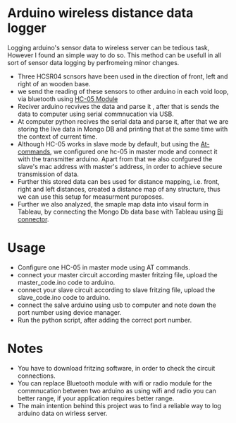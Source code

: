 # Arduino wireless distance data logger 
Logging arduino's sensor data to wireless server can be tedious task, However I found an simple way to do so. This method can be usefull in all sort of sensor data logging by perfromeing minor changes. 
* Three HCSR04 scnsors have been used in the direction of front, left and right of an wooden base. 
* we send the reading of these sensors to other arduino in each void loop, via bluetooth using [HC-05 Module](https://components101.com/wireless/hc-05-bluetooth-module)
* Reciver arduino recvives the data and parse it , after that is sends the data to computer using serial commnucation via USB. 
* At computer python recives the serial data and parse it, after that we are storing the live data in Mongo DB and printing that 
  at the same time with the context of current time. 
* Although HC-05 works in slave mode by default, but using the [At-commands](https://www.teachmemicro.com/hc-05-bluetooth-command-list/), we configured one hc-05 in master mode and connect it with the transmitter arduino. Apart from that we also confgured the slave's mac address with master's address, in order to achieve secure transmission of data. 
* Further this stored data can bes used for distance mapping, i.e. front, right and left distances, created a distance map of any structure, thus we can use this setup for measurment puroposes. 
* Further we also analyzed, the smaple map data into visaul form in Tableau, by connecting the Mongo Db data base with Tableau using [Bi connector](https://www.mongodb.com/products/bi-connector).
# Usage 
* Configure one HC-05 in master mode using AT commands.
* connect your master circuit according master fritzing file, upload the master_code.ino code to arduino. 
* connect your slave circuit according to slave fritzing file, upload the slave_code.ino code to arduino. 
* connect the salve arduino using usb to computer and note down the port number using device manager. 
* Run the python script, after adding the correct port number. 
# Notes
* You have to download fritzing software, in order to check the circuit connections. 
* You can replace Bluetooth module with wifi or radio module for the commnucation between two arduino as using wifi and radio you can better range, if your application requires better range. 
* The main intention behind this project was to find a reliable way to log arduino data on wirless server. 
